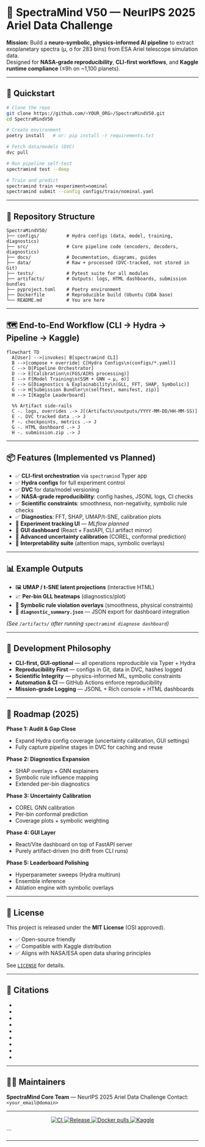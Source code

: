 # 🌌 SpectraMind V50 — NeurIPS 2025 Ariel Data Challenge

**Mission:** Build a **neuro-symbolic, physics-informed AI pipeline** to extract exoplanetary spectra (μ, σ for 283 bins) from ESA Ariel telescope simulation data.  
Designed for **NASA-grade reproducibility**, **CLI-first workflows**, and **Kaggle runtime compliance** (≤9h on ~1,100 planets).

---

## 🚀 Quickstart

```bash
# Clone the repo
git clone https://github.com/<YOUR_ORG>/SpectraMindV50.git
cd SpectraMindV50

# Create environment
poetry install   # or: pip install -r requirements.txt

# Fetch data/models (DVC)
dvc pull

# Run pipeline self-test
spectramind test --deep

# Train and predict
spectramind train +experiment=nominal
spectramind submit --config configs/train/nominal.yaml
````

---

## 🧭 Repository Structure

```
SpectraMindV50/
├── configs/          # Hydra configs (data, model, training, diagnostics)
├── src/              # Core pipeline code (encoders, decoders, diagnostics)
├── docs/             # Documentation, diagrams, guides
├── data/             # Raw + processed (DVC-tracked, not stored in Git)
├── tests/            # Pytest suite for all modules
├── artifacts/        # Outputs: logs, HTML dashboards, submission bundles
├── pyproject.toml    # Poetry environment
├── Dockerfile        # Reproducible build (Ubuntu CUDA base)
└── README.md         # You are here
```

---

## 🗺️ End-to-End Workflow (CLI → Hydra → Pipeline → Kaggle)

```mermaid
flowchart TD
  A[User] -->|invokes| B[spectramind CLI]
  B -->|compose + override| C[Hydra Configs\n(configs/*.yaml)]
  C --> D[Pipeline Orchestrator]
  D --> E[Calibration\n(FGS/AIRS processing)]
  E --> F[Model Training\n(SSM + GNN → μ, σ)]
  F --> G[Diagnostics & Explainability\n(GLL, FFT, SHAP, Symbolic)]
  G --> H[Submission Bundler\n(selftest, manifest, zip)]
  H --> I[Kaggle Leaderboard]

  %% Artifact side-rails
  C -. logs, overrides .-> J[(Artifacts\noutputs/YYYY-MM-DD/HH-MM-SS)]
  E -. DVC tracked data .-> J
  F -. checkpoints, metrics .-> J
  G -. HTML dashboard .-> J
  H -. submission.zip .-> J
```

---

## 📦 Features (Implemented vs Planned)

* ✅ **CLI-first orchestration** via `spectramind` Typer app
* ✅ **Hydra configs** for full experiment control
* ✅ **DVC** for data/model versioning
* ✅ **NASA-grade reproducibility**: config hashes, JSONL logs, CI checks
* ✅ **Scientific constraints**: smoothness, non-negativity, symbolic rule checks
* ✅ **Diagnostics**: FFT, SHAP, UMAP/t-SNE, calibration plots
* 🚧 **Experiment tracking UI** — *MLflow planned*
* 🚧 **GUI dashboard** (React + FastAPI, CLI artifact mirror)
* 🚧 **Advanced uncertainty calibration** (COREL, conformal prediction)
* 🚧 **Interpretability suite** (attention maps, symbolic overlays)

---

## 📊 Example Outputs

* 🖼️ **UMAP / t-SNE latent projections** (interactive HTML)
* 📈 **Per-bin GLL heatmaps** (diagnostics/plot)
* 🧩 **Symbolic rule violation overlays** (smoothness, physical constraints)
* 📜 **`diagnostic_summary.json`** — JSON export for dashboard integration

*(See `/artifacts/` after running `spectramind diagnose dashboard`)*

---

## 🧪 Development Philosophy

* **CLI-first, GUI-optional** — all operations reproducible via Typer + Hydra
* **Reproducibility First** — configs in Git, data in DVC, hashes logged
* **Scientific Integrity** — physics-informed ML, symbolic constraints
* **Automation & CI** — GitHub Actions enforce reproducibility
* **Mission-grade Logging** — JSONL + Rich console + HTML dashboards

---

## 🧩 Roadmap (2025)

**Phase 1: Audit & Gap Close**

* Expand Hydra config coverage (uncertainty calibration, GUI settings)
* Fully capture pipeline stages in DVC for caching and reuse

**Phase 2: Diagnostics Expansion**

* SHAP overlays + GNN explainers
* Symbolic rule influence mapping
* Extended per-bin diagnostics

**Phase 3: Uncertainty Calibration**

* COREL GNN calibration
* Per-bin conformal prediction
* Coverage plots + symbolic weighting

**Phase 4: GUI Layer**

* React/Vite dashboard on top of FastAPI server
* Purely artifact-driven (no drift from CLI runs)

**Phase 5: Leaderboard Polishing**

* Hyperparameter sweeps (Hydra multirun)
* Ensemble inference
* Ablation engine with symbolic overlays

---

## 📜 License

This project is released under the **MIT License** (OSI approved).

* ✅ Open-source friendly
* ✅ Compatible with Kaggle distribution
* ✅ Aligns with NASA/ESA open data sharing principles

See [`LICENSE`](LICENSE) for details.

---

## 📝 Citations

* [SpectraMind V50 Technical Plan]: contentReference[oaicite:27]{index=27}
* [SpectraMind V50 Project Analysis]: contentReference[oaicite:28]{index=28}
* [Strategy for Updating V50]: contentReference[oaicite:29]{index=29}
* [Hydra for AI Projects Guide]: contentReference[oaicite:30]{index=30}
* [Mermaid Diagrams in GitHub Markdown]: contentReference[oaicite:31]{index=31}
* [Engineering Guide to GUI Development]: contentReference[oaicite:32]{index=32}
* [Computational Physics Modeling]: contentReference[oaicite:33]{index=33}
* [Gravitational Lensing in Observation]: contentReference[oaicite:34]{index=34}
* [Radiation Technical Reference]: contentReference[oaicite:35]{index=35}

---

## 🧑‍💻 Maintainers

**SpectraMind Core Team** — NeurIPS 2025 Ariel Data Challenge
Contact: `<your_email@domain>`

---

<p align="center">
  <a href="https://github.com/<YOUR_ORG>/SpectraMindV50/actions/workflows/ci.yml">
    <img alt="CI" src="https://github.com/<YOUR_ORG>/SpectraMindV50/actions/workflows/ci.yml/badge.svg">
  </a>
  <a href="https://github.com/<YOUR_ORG>/SpectraMindV50/releases">
    <img alt="Release" src="https://img.shields.io/github/v/release/<YOUR_ORG>/SpectraMindV50?display_name=tag&sort=semver">
  </a>
  <a href="https://hub.docker.com/r/<YOUR_DOCKER_NS>/spectramind-v50">
    <img alt="Docker pulls" src="https://img.shields.io/docker/pulls/<YOUR_DOCKER_NS>/spectramind-v50.svg">
  </a>
  <a href="https://www.kaggle.com/competitions/ariel-data-challenge-2025">
    <img alt="Kaggle" src="https://img.shields.io/badge/Kaggle-NeurIPS%202025%20Ariel-20BEFF.svg">
  </a>
</p>
```

---
